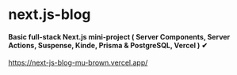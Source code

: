 # next.js-blog

#### Basic full-stack Next.js mini-project ( Server Components, Server Actions, Suspense, Kinde, Prisma & PostgreSQL, Vercel ) ✔

https://next-js-blog-mu-brown.vercel.app/

